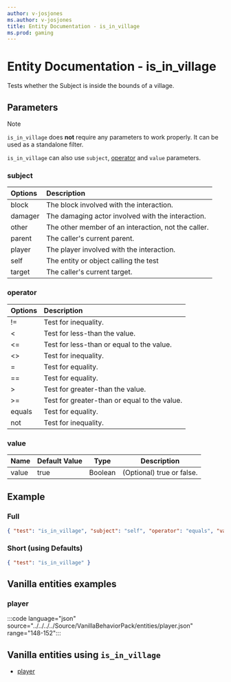 ```yaml
---
author: v-josjones
ms.author: v-josjones
title: Entity Documentation - is_in_village
ms.prod: gaming
---
```


# Entity Documentation - is_in_village

Tests whether the Subject is inside the bounds of a village.

## Parameters

> [!Note]
> `is_in_village` does **not** require any parameters to work properly. It can be used as a standalone filter.
>
> `is_in_village` can also use `subject`, [operator](../Definitions/NestedTables/operator.md) and `value` parameters.

### subject

| Options| Description |
|:-----------|:-----------|
| block| The block involved with the interaction. |
| damager| The damaging actor involved with the interaction. |
| other| The other member of an interaction, not the caller. |
| parent| The caller's current parent. |
| player| The player involved with the interaction. |
| self| The entity or object calling the test |
| target| The caller's current target. |

### operator

| Options| Description |
|:-----------|:-----------|
| !=| Test for inequality. |
| <| Test for less-than the value. |
| <=| Test for less-than or equal to the value. |
| <>| Test for inequality. |
| =| Test for equality. |
| ==| Test for equality. |
| >| Test for greater-than the value. |
| >=| Test for greater-than or equal to the value. |
| equals| Test for equality. |
| not| Test for inequality. |

### value

|Name |Default Value  |Type  |Description  |
|---------|---------|---------|---------|
|value |true |Boolean |(Optional) true or false. |

## Example

### Full

```json
{ "test": "is_in_village", "subject": "self", "operator": "equals", "value": "true" }
```

### Short (using Defaults)

```json
{ "test": "is_in_village" }
```

## Vanilla entities examples

### player

:::code language="json" source="../../../../Source/VanillaBehaviorPack/entities/player.json" range="148-152":::

## Vanilla entities using `is_in_village`

- [player](../../../../Source/VanillaBehaviorPack_Snippets/entities/player.md)

